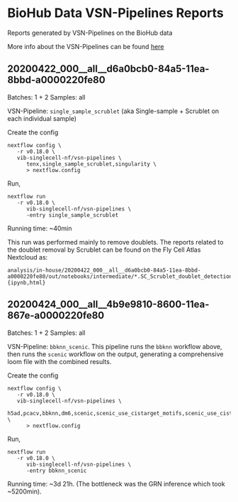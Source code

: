 # BioHub Data VSN-Pipelines Reports

Reports generated by VSN-Pipelines on the BioHub data

More info about the VSN-Pipelines can be found [here](https://vsn-pipelines.readthedocs.io/en/latest/)

## 20200422_000__all__d6a0bcb0-84a5-11ea-8bbd-a0000220fe80

Batches: 1 + 2
Samples: all

VSN-Pipeline: `single_sample_scrublet` (aka Single-sample + Scrublet on each individual sample)

Create the config
```
nextflow config \
   -r v0.18.0 \
   vib-singlecell-nf/vsn-pipelines \
      tenx,single_sample_scrublet,singularity \
      > nextflow.config
```

Run,
```
nextflow run
   -r v0.18.0 \
      vib-singlecell-nf/vsn-pipelines \
      -entry single_sample_scrublet
```

Running time: ~40min

This run was performed mainly to remove doublets. The reports related to the doublet removal by Scrublet can be found on the Fly Cell Atlas Nextcloud as:

```
analysis/in-house/20200422_000__all__d6a0bcb0-84a5-11ea-8bbd-a0000220fe80/out/notebooks/intermediate/*.SC_Scrublet_doublet_detection_report.{ipynb,html}
```


## 20200424_000__all__4b9e9810-8600-11ea-867e-a0000220fe80

Batches: 1 + 2
Samples: all

VSN-Pipeline: `bbknn_scenic`. This pipeline runs the `bbknn` workflow above, then runs the `scenic` workflow on the output, generating a comprehensive loom file with the combined results.

Create the config
```
nextflow config \
   -r v0.18.0 \
   vib-singlecell-nf/vsn-pipelines \
      h5ad,pcacv,bbknn,dm6,scenic,scenic_use_cistarget_motifs,scenic_use_cistarget_tracks,singularity \
      > nextflow.config
```

Run,
```
nextflow run
   -r v0.18.0 \
      vib-singlecell-nf/vsn-pipelines \
      -entry bbknn_scenic
```


Running time: ~3d 21h. (The bottleneck was the GRN inference which took ~5200min).
